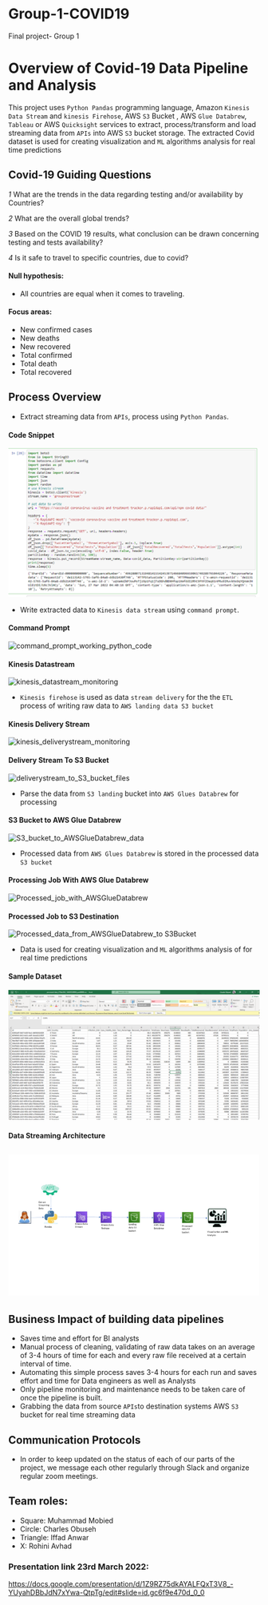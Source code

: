# Group-1-COVID19
Final project- Group 1 

# Overview of Covid-19 Data Pipeline and Analysis
This project uses  `Python Pandas`  programming language,  Amazon `Kinesis Data Stream`  and `kinesis Firehose`,  AWS `S3` Bucket , AWS `Glue Databrew`, `Tableau` or AWS `Quicksight` services to extract, process/transform and load streaming data from `APIs` into AWS `S3` bucket storage. 
The extracted Covid dataset is used for creating visualization and `ML` algorithms analysis for real time predictions

## Covid-19 Guiding Questions
*1*  What are the trends in the data regarding testing and/or availability by Countries?

*2* What are the overall global trends?

*3* Based on the COVID 19 results, what conclusion can be drawn concerning testing and tests availability?

*4* Is it safe to travel to specific countries, due to covid? 

#### Null hypothesis: 
* All countries are equal when it comes to traveling. 

#### Focus areas:
* New confirmed cases
* New deaths
* New recovered
* Total confirmed
* Total death
* Total recovered


## Process Overview 
* Extract streaming data from `APIs`, process using `Python Pandas`. 

#### Code Snippet 

 ![code_snippet.png](https://github.com/mhoussam1/Group-1-COVID19/blob/charleside2001/images/code_snippet.png) 
 
* Write extracted data to `Kinesis data stream` using `command prompt`.

#### Command Prompt 

 ![command_prompt_working_python_code](https://user-images.githubusercontent.com/92752935/160423037-936448a6-0660-42ca-aa97-2c28033da7fb.png)

#### Kinesis Datastream

 ![kinesis_datastream_monitoring](https://user-images.githubusercontent.com/92752935/160423137-473c8b65-cf54-44b8-a84a-3dd73cb6a83b.png)
* `Kinesis firehose` is used as data `stream delivery` for the  the `ETL` process of writing raw data to `AWS landing data S3 bucket`

#### Kinesis Delivery Stream 

 ![kinesis_deliverystream_monitoring](https://user-images.githubusercontent.com/92752935/160423315-c18e35b6-0fdd-4542-9063-649bbf216927.png)
 
#### Delivery Stream To S3 Bucket 
 
 ![deliverystream_to_S3_bucket_files](https://user-images.githubusercontent.com/92752935/160423421-0b10c0bd-3575-4864-ba66-1bb61a263cfe.png)
  
* Parse the data from `S3 landing` bucket into `AWS Glues Databrew` for processing

#### S3 Bucket to AWS Glue Databrew

 ![S3_bucket_to_AWSGlueDatabrew_data](https://user-images.githubusercontent.com/92752935/160423689-a39fcb6a-0d01-47ae-b68b-a16febe64245.png)
 

* Processed data from `AWS Glues Databrew` is stored in the processed data `S3 bucket` 

#### Processing Job With AWS Glue Databrew

 ![Processed_job_with_AWSGlueDatabrew](https://user-images.githubusercontent.com/92752935/160423983-a3937662-3fcd-486c-9974-22398847af2b.png)

#### Processed Job to S3 Destination 

 ![Processed_data_from_AWSGlueDatabrew_to S3Bucket](https://user-images.githubusercontent.com/92752935/160424098-17e75563-8ee8-42e1-b6a2-3779cd5402da.png)
 
* Data is used for creating visualization and `ML` algorithms analysis of for real time predictions 


#### Sample Dataset
 
 ![sampleprocesseddata.png](https://github.com/mhoussam1/Group-1-COVID19/blob/charleside2001/images/sampleprocesseddata.png)   


#### Data Streaming Architecture

![Picture1.png](https://github.com/mhoussam1/Group-1-COVID19/blob/charleside2001/images/Picture1.png)
---
## Business Impact of building data pipelines
* Saves time and effort for BI analysts
* Manual process of cleaning, validating of raw data takes on an average of 3-4 hours of time for each and every raw file received at a certain interval of time.
* Automating this simple process saves 3-4 hours for each run and saves effort and time for Data engineers as well as Analysts
* Only pipeline monitoring and maintenance needs to be taken care of once the pipeline is built.
* Grabbing the data from source `APIs`to destination systems AWS `S3` bucket for real time streaming data


## Communication Protocols

- In order to keep updated on the status of each of our parts of the project, we message each other regularly through Slack and organize regular zoom meetings.


## Team roles:

- Square: Muhammad Mobied 
- Circle: Charles Obuseh
- Triangle: Iffad Anwar
- X: Rohini Avhad




### Presentation link 23rd March 2022:

https://docs.google.com/presentation/d/1Z9RZ75dkAYALFQxT3V8_-YUyahDBbJdN7xYwa-QtpTg/edit#slide=id.gc6f9e470d_0_0
